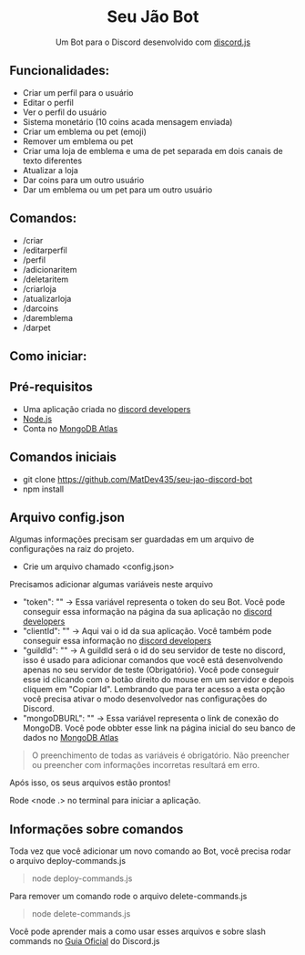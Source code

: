 <h1 align="center">Seu Jão Bot</h1>
<p align="center">Um Bot para o Discord desenvolvido com <a href="https://discord.js.org/#/">discord.js</a></p>

## Funcionalidades:
* Criar um perfil para o usuário
* Editar o perfil
* Ver o perfil do usuário
* Sistema monetário (10 coins acada mensagem enviada)
* Criar um emblema ou pet (emoji)
* Remover um emblema ou pet
* Criar uma loja de emblema e uma de pet separada em dois canais de texto diferentes
* Atualizar a loja
* Dar coins para um outro usuário
* Dar um emblema ou um pet para um outro usuário

## Comandos:
* /criar
* /editarperfil
* /perfil
* /adicionaritem
* /deletaritem
* /criarloja
* /atualizarloja
* /darcoins
* /daremblema
* /darpet

## Como iniciar:

## Pré-requisitos
* Uma aplicação criada no <a href="https://discord.com/developers/applications">discord developers</a>
* <a href="https://nodejs.org/en/">Node.js</a>
* Conta no <a href="https://www.mongodb.com/cloud/atlas/lp/try4?utm_source=google&utm_campaign=search_gs_pl_evergreen_atlas_core_prosp-brand_gic-null_amers-br_ps-all_desktop_eng_lead&utm_term=mongodb&utm_medium=cpc_paid_search&utm_ad=e&utm_ad_campaign_id=12212624308&adgroup=115749706023&gclid=Cj0KCQjwnbmaBhD-ARIsAGTPcfUPGnmrDQ-KmubvizLjJ-SCfNuzEupOy5hgNBFFAGpaIhZnjsxE-NYaAr2lEALw_wcB">MongoDB Atlas</a>

## Comandos iniciais
* git clone https://github.com/MatDev435/seu-jao-discord-bot
* npm install


## Arquivo config.json
Algumas informações precisam ser guardadas em um arquivo de configurações na raiz do projeto.

* Crie um arquivo chamado <config.json>

Precisamos adicionar algumas variáveis neste arquivo

* "token": "" -> Essa variável representa o token do seu Bot. Você pode conseguir essa informação na página da sua aplicação no <a href="https://discord.com/developers/applications">discord developers</a>
* "clientId": "" -> Aqui vai o id da sua aplicação. Você também pode conseguir essa informação no <a href="https://discord.com/developers/applications">discord developers</a>
* "guildId": "" -> A guildId será o id do seu servidor de teste no discord, isso é usado para adicionar comandos que você está desenvolvendo apenas no seu servidor de teste (Obrigatório). Você pode conseguir esse id clicando com o  botão direito do mouse em um servidor e depois cliquem em "Copiar Id". Lembrando que para ter acesso a esta opção você precisa ativar o modo desenvolvedor nas configurações do Discord.
* "mongoDBURL": "" -> Essa variável representa o link de conexão do MongoDB. Você pode obbter esse link na página inicial do seu banco de dados no <a href="https://www.mongodb.com/cloud/atlas/lp/try4?utm_source=google&utm_campaign=search_gs_pl_evergreen_atlas_core_prosp-brand_gic-null_amers-br_ps-all_desktop_eng_lead&utm_term=mongodb&utm_medium=cpc_paid_search&utm_ad=e&utm_ad_campaign_id=12212624308&adgroup=115749706023&gclid=Cj0KCQjwnbmaBhD-ARIsAGTPcfUPGnmrDQ-KmubvizLjJ-SCfNuzEupOy5hgNBFFAGpaIhZnjsxE-NYaAr2lEALw_wcB">MongoDB Atlas</a>

> O preenchimento de todas as variáveis é obrigatório. Não preencher ou preencher com informações incorretas resultará em erro.

Após isso, os seus arquivos estão prontos!

Rode <node .> no terminal para iniciar a aplicação.

## Informações sobre comandos
Toda vez que você adicionar um novo comando ao Bot, você precisa rodar o arquivo deploy-commands.js
> node deploy-commands.js

Para remover um comando rode o arquivo delete-commands.js
> node delete-commands.js

Você pode aprender mais a como usar esses arquivos e sobre slash commands no <a href="https://discordjs.guide/">Guia Oficial</a> do Discord.js
